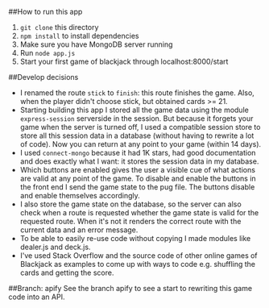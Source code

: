 
##How to run this app
1. `git clone` this directory
2. `npm install` to install dependencies
3. Make sure you have MongoDB server running
4. Run `node app.js`
5. Start your first game of blackjack through localhost:8000/start

##Develop decisions
* I renamed the route `stick` to `finish`: this route finishes the game. Also, when the player didn't choose stick, but obtained cards >= 21.
* Starting building this app I stored all the game data using the module `express-session` serverside in the session. But because it forgets your game when the server is turned off, I used a compatible session store to store all this session data in a database (without having to rewrite a lot of code). Now you can return at any point to your game (within 14 days).
* I used `connect-mongo` because it had 1K stars, had good documentation and does exactly what I want: it stores the session data in my database.
* Which buttons are enabled gives the user a visible cue of what actions are valid at any point of the game. To disable and enable the buttons in the front end I send the game state to the pug file. The buttons disable and enable themselves accordingly.
* I also store the game state on the database, so the server can also check when a route is requested whether the game state is valid for the requested route. When it's not it renders the correct route with the current data and an error message.
* To be able to easily re-use code without copying I made modules like dealer.js and deck.js.
* I've used Stack Overflow and the source code of other online games of Blackjack as examples to come up with ways to code e.g. shuffling the cards and getting the score.

##Branch: apify
See the branch apify to see a start to rewriting this game code into an API.
